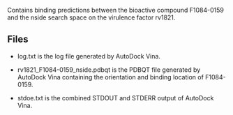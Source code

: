Contains binding predictions between the bioactive compound F1084-0159 and the nside search space on the virulence factor rv1821.

## Files

- log.txt is the log file generated by AutoDock Vina.

- rv1821_F1084-0159_nside.pdbqt is the PDBQT file generated by AutoDock Vina containing the orientation and binding location of F1084-0159.

- stdoe.txt is the combined STDOUT and STDERR output of AutoDock Vina.

